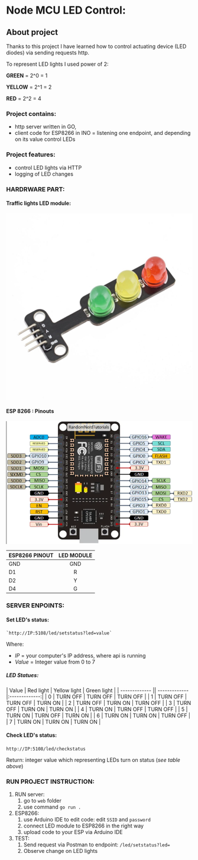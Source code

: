 # Node MCU LED Control:

## About project

Thanks to this project I have learned how to control actuating device (LED diodes) via sending requests http.

To represent LED lights I used power of 2:

__GREEN__ = 2^0 = 1

__YELLOW__ = 2^1 = 2

__RED__ = 2^2 = 4

### Project contains:
* http server written in GO,
* client code for ESP8266 in INO = listening one endpoint, and depending on its value control LEDs


### Project features:
* control LED lights via HTTP
* logging of LED changes


### HARDRWARE PART:

#### Traffic lights LED module:
![traffic light module ](img/diodesModule.jpg "")

#### ESP 8266 : Pinouts
![ESP 8266 pinouts](img/esp8266-NodeMCU-kit-12-E-pinout-gpio-pin.png "ESP 8266 pinouts.")


| ESP8266 PINOUT | LED MODULE |
| ------------- | :-------------:|
| GND | GND|
| D1 | R|
| D2 | Y|
| D4 | G|

### SERVER ENPOINTS:

#### __Set LED's status__:
    `http://IP:5108/led/setstatus?led=value`
    
Where:
* *IP* = your computer's IP address, where api is running
* *Value* = Integer value from 0 to 7

##### *LED Statues*:
    
| Value  | Red light | Yellow light | Green light |
| ------------- || ------------- |:-------------:|
| 0  | TURN OFF | TURN OFF  | TURN OFF  |
| 1  | TURN OFF | TURN OFF  | TURN ON  |
| 2  | TURN OFF | TURN ON  | TURN OFF  |
| 3  | TURN OFF | TURN ON  | TURN ON  |
| 4  | TURN ON | TURN OFF  | TURN OFF  |
| 5  | TURN ON | TURN OFF  | TURN ON  |
| 6  | TURN ON | TURN ON  | TURN OFF  |
| 7  | TURN ON | TURN ON  | TURN ON  |

#### __Check LED's status__:
`http://IP:5108/led/checkstatus`

Return: integer value which representing LEDs turn on status (*see table above*)

### RUN PROJECT INSTRUCTION:
1. RUN server:
    1. go to `web` folder
    2. use command `go run .`
2. ESP8266:
    1. use Arduino IDE to edit code: edit `SSID` and `password`
    2. connect LED module to ESP8266 in the right way
    3. upload code to your ESP via Arduino IDE
3. TEST:
    1. Send request via Postman to endpoint: `/led/setstatus?led=`
    2. Observe change on LED lights

